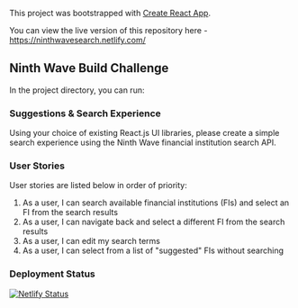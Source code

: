 This project was bootstrapped with [Create React App](https://github.com/facebook/create-react-app).

You can view the live version of this repository here - https://ninthwavesearch.netlify.com/

## Ninth Wave Build Challenge

In the project directory, you can run:

### Suggestions & Search Experience

Using your choice of existing React.js UI libraries, please create a simple search experience using the Ninth Wave financial institution search API.

### User Stories

User stories are listed below in order of priority:

1. As a user, I can search available financial institutions (FIs) and select an FI from the search results
2. As a user, I can navigate back and select a different FI from the search results
3. As a user, I can edit my search terms
4. As a user, I can select from a list of "suggested" FIs without searching

### Deployment Status

[![Netlify Status](https://api.netlify.com/api/v1/badges/55e72e3b-d1d0-4c3f-b07a-a01a6d1b5546/deploy-status)](https://app.netlify.com/sites/ninthwavesearch/deploys)